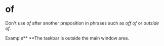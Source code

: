 # of

Don't use *of* after another preposition in phrases such as *off of* or *outside of*. 

Example**
**The taskbar is outside the main window area.
